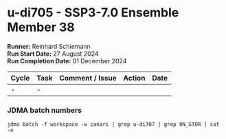 # u-di705 - SSP3-7.0 Ensemble Member 38

**Runner:** Reinhard Schiemann  
**Run Start Date:**  27 August 2024  
**Run Completion Date:**  01 December 2024

| Cycle | Task | Comment / Issue | Action | Date |
| ---   | ---  | ---             | ---    | ---  |
| -     | -    |  |  |  |

### JDMA batch numbers
```
jdma batch -f workspace -w canari | grep u-di707 | grep ON_STOR | cat -n
```
